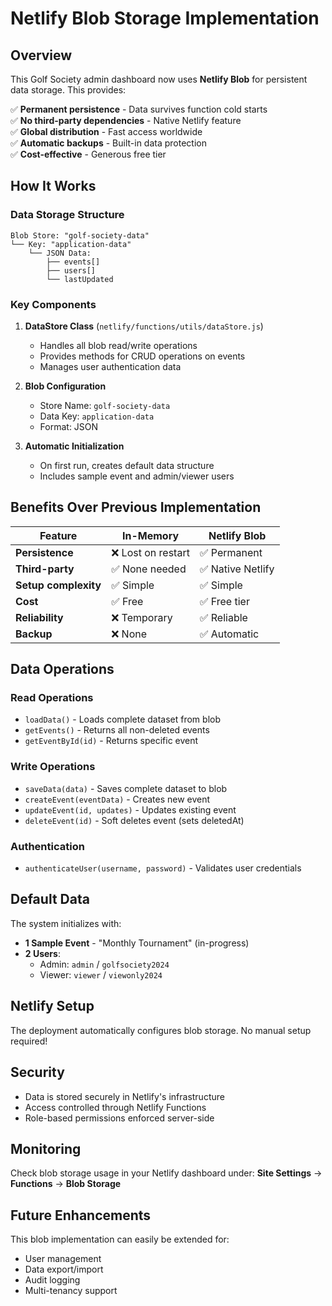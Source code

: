# Netlify Blob Storage Implementation

## Overview
This Golf Society admin dashboard now uses **Netlify Blob** for persistent data storage. This provides:

✅ **Permanent persistence** - Data survives function cold starts  
✅ **No third-party dependencies** - Native Netlify feature  
✅ **Global distribution** - Fast access worldwide  
✅ **Automatic backups** - Built-in data protection  
✅ **Cost-effective** - Generous free tier  

## How It Works

### Data Storage Structure
```
Blob Store: "golf-society-data"
└── Key: "application-data"
    └── JSON Data:
        ├── events[]
        ├── users[]
        └── lastUpdated
```

### Key Components

1. **DataStore Class** (`netlify/functions/utils/dataStore.js`)
   - Handles all blob read/write operations
   - Provides methods for CRUD operations on events
   - Manages user authentication data

2. **Blob Configuration**
   - Store Name: `golf-society-data`
   - Data Key: `application-data`
   - Format: JSON

3. **Automatic Initialization**
   - On first run, creates default data structure
   - Includes sample event and admin/viewer users

## Benefits Over Previous Implementation

| Feature | In-Memory | Netlify Blob |
|---------|-----------|--------------|
| **Persistence** | ❌ Lost on restart | ✅ Permanent |
| **Third-party** | ✅ None needed | ✅ Native Netlify |
| **Setup complexity** | ✅ Simple | ✅ Simple |
| **Cost** | ✅ Free | ✅ Free tier |
| **Reliability** | ❌ Temporary | ✅ Reliable |
| **Backup** | ❌ None | ✅ Automatic |

## Data Operations

### Read Operations
- `loadData()` - Loads complete dataset from blob
- `getEvents()` - Returns all non-deleted events
- `getEventById(id)` - Returns specific event

### Write Operations  
- `saveData(data)` - Saves complete dataset to blob
- `createEvent(eventData)` - Creates new event
- `updateEvent(id, updates)` - Updates existing event
- `deleteEvent(id)` - Soft deletes event (sets deletedAt)

### Authentication
- `authenticateUser(username, password)` - Validates user credentials

## Default Data
The system initializes with:
- **1 Sample Event** - "Monthly Tournament" (in-progress)
- **2 Users**:
  - Admin: `admin` / `golfsociety2024`
  - Viewer: `viewer` / `viewonly2024`

## Netlify Setup
The deployment automatically configures blob storage. No manual setup required!

## Security
- Data is stored securely in Netlify's infrastructure
- Access controlled through Netlify Functions
- Role-based permissions enforced server-side

## Monitoring
Check blob storage usage in your Netlify dashboard under:
**Site Settings** → **Functions** → **Blob Storage**

## Future Enhancements
This blob implementation can easily be extended for:
- User management
- Data export/import
- Audit logging
- Multi-tenancy support
